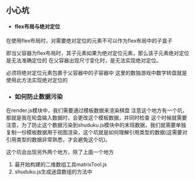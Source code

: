 ## 小心坑

* #### flex布局与绝对定位

在使用flex布局时，对需要绝对定位的元素不可以作为flex布局中的子盒子

即当父容器为flex布局时，其子元素如果为绝对定位元素，那么该子元素绝对定位是无法准确定位的
在父容器出现尺寸变化时，是无法实现绝对定位。

必须将绝对定位元素包裹于父容器中的子容器中
这里的数独游戏中数字转盘就是使用此方法实现绝对定位的

* ### 如何防止数据污染

在render.js模块中，我们需要通过模板数据来渲染棋盘
注意这个地方有一个坑，那就是我在轮盘输入数据时，会更改这个模板数据，并同时检查
这个时候就需要注意，为了防止这个数据污染到shuduku.js模块中的末班数据，我们就需要单独复制一份模板数据用于视图渲染，这个坑就是如何理解引用类型的数据(这需要对引用类型的数据非常熟悉，才会避免这个坑)。

这个坑会出现另外两个地方，除了上面一个地方

1. 最开始构建的二维数组工具matrixTool.js
2. shuduku.js生成迷盘数组的方法中


